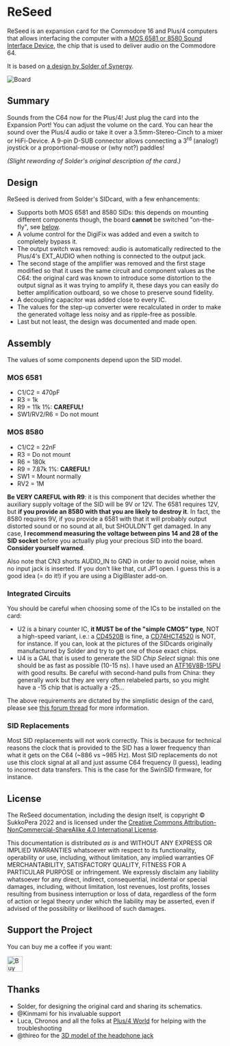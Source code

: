 
# ReSeed
ReSeed is an expansion card for the Commodore 16 and Plus/4 computers that allows interfacing the computer with a [MOS 6581 or 8580 Sound Interface Device](https://en.wikipedia.org/wiki/MOS_Technology_6581), the chip that is used to deliver audio on the Commodore 64.

It is based on [a design by Solder of Synergy](https://plus4world.powweb.com/hardware/Solders_SID_Card).

![Board](https://raw.githubusercontent.com/SukkoPera/ReSeed/master/img/render-top.png)

## Summary
Sounds from the C64 now for the Plus/4! Just plug the card into the Expansion Port! You can adjust the volume on the card. You can hear the sound over the Plus/4 audio or take it over a 3.5mm-Stereo-Cinch to a mixer or HiFi-Device. A 9-pin D-SUB connector allows connecting a 3<sup>rd</sup> (analog!) joystick or a proportional-mouse or (why not?) paddles!

*(Slight rewording of Solder's original description of the card.)*

## Design
ReSeed is derived from Solder's SIDcard, with a few enhancements:
- Supports both MOS 6581 and 8580 SIDs: this depends on mounting different components though, the board **cannot** be switched "on-the-fly", see [below](#Assembly).
- A volume control for the DigiFix was added and even a switch to completely bypass it.
- The output switch was removed: audio is automatically redirected to the Plus/4's EXT_AUDIO when nothing is connected to the output jack.
- The second stage of the amplifier was removed and the first stage modified so that it uses the same circuit and component values as the C64: the original card was known to introduce some distortion to the output signal as it was trying to amplify it, these days you can easily do better amplification outboard, so we chose to preserve sound fidelity.
- A decoupling capacitor was added close to every IC.
- The values for the step-up converter were recalculated in order to make the generated voltage less noisy and as ripple-free as possible.
- Last but not least, the design was documented and made open.

## Assembly
The values of some components depend upon the SID model.

### MOS 6581
* C1/C2 = 470pF
* R3 = 1k
* R9 = 11k 1%: **CAREFUL!**
* SW1/RV2/R6 = Do not mount

### MOS 8580
* C1/C2 = 22nF
* R3 = Do not mount
* R6 = 180k
* R9 = 7.87k 1%: **CAREFUL!**
* SW1 = Mount normally
* RV2 = 1M

**Be VERY CAREFUL with R9**: it is this component that decides whether the auxiliary supply voltage of the SID will be 9V or 12V. The 6581 requires 12V, but **if you provide an 8580 with that you are likely to destroy it**. In fact, the 8580 requires 9V, if you provide a 6581 with that it will probably output distorted sound or no sound at all, but SHOULDN'T get damaged. In any case, **I recommend measuring the voltage between pins 14 and 28 of the SID socket** before you actually plug your precious SID into the board. **Consider yourself warned**.

Also note that CN3 shorts AUDIO_IN to GND in order to avoid noise, when no input jack is inserted. If you don't like that, cut JP1 open. I guess this is a good idea (= do it!) if you are using a DigiBlaster add-on.

### Integrated Circuits
You should be careful when choosing some of the ICs to be installed on the card:
* U2 is a binary counter IC, **it MUST be of the "simple CMOS" type**, NOT a high-speed variant, i.e.: a [CD4520B](https://www.ti.com/product/CD4520B) is fine, a [CD74HCT4520](https://www.ti.com/product/CD74HCT4520) is NOT, for instance. If you can, look at the pictures of the SIDcards originally manufactured by Solder and try to get one of those exact chips.
* U4 is a GAL that is used to generate the SID *Chip Select* signal: this one should be as fast as possible (10-15 ns). I have used an [ATF16V8B-15PU](https://www.microchip.com/en-us/product/ATF16V8B) with good results. Be careful with second-hand pulls from China: they generally work but they are very often relabeled parts, so you might have a -15 chip that is actually a -25...

The above requirements are dictated by the simplistic design of the card, please see [this forum thread](https://plus4world.powweb.com/forum/45294) for more information.

### SID Replacements
Most SID replacements will not work correctly. This is because for technical reasons the clock that is provided to the SID has a lower frequency than what it gets on the C64 (~886 vs ~985 Hz). Most SID replacements do not use this clock signal at all and just assume C64 frequency (I guess), leading to incorrect data transfers. This is the case for the SwinSID firmware, for instance.

## License
The ReSeed documentation, including the design itself, is copyright &copy; SukkoPera 2022 and is licensed under the [Creative Commons Attribution-NonCommercial-ShareAlike 4.0 International License](https://creativecommons.org/licenses/by-nc-sa/4.0/).

This documentation is distributed *as is* and WITHOUT ANY EXPRESS OR IMPLIED WARRANTIES whatsoever with respect to its functionality, operability or use, including, without limitation, any implied warranties OF MERCHANTABILITY, SATISFACTORY QUALITY, FITNESS FOR A PARTICULAR PURPOSE or infringement. We expressly disclaim any liability whatsoever for any direct, indirect, consequential, incidental or special damages, including, without limitation, lost revenues, lost profits, losses resulting from business interruption or loss of data, regardless of the form of action or legal theory under which the liability may be asserted, even if advised of the possibility or likelihood of such damages.

## Support the Project
You can buy me a coffee if you want:

<a href='https://ko-fi.com/L3L0U18L' target='_blank'><img height='36' style='border:0px;height:36px;' src='https://az743702.vo.msecnd.net/cdn/kofi2.png?v=2' border='0' alt='Buy Me a Coffee at ko-fi.com' /></a>

## Thanks
- Solder, for designing the original card and sharing its schematics.
- @Kinmami for his invaluable support
- Luca, Chronos and all the folks at [Plus/4 World](https://plus4world.powweb.com/forum) for helping with the troubleshooting
- @thireo for the [3D model of the headphone jack](https://github.com/thireo/kicad-library)
